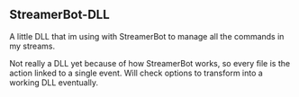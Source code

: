 ## StreamerBot-DLL

A little DLL that im using with StreamerBot to manage all the commands in my streams.


Not really a DLL yet because of how StreamerBot works, so every file is the action linked to a single event.
Will check options to transform into a working DLL eventually. 
 
